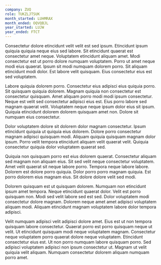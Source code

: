 ```yaml
---
company: ZUQ
role: TUKZLJTSUK
month_started: LUHMRAX
month_ended: OQVQBJL
year_started: LUJW
year_ended: FTCT
---
```


Consectetur dolore etincidunt velit velit est sed ipsum. Etincidunt ipsum quiquia quiquia neque eius sed labore. Sit etincidunt quaerat est consectetur amet neque. Voluptatem etincidunt aliquam amet. Modi consectetur est ut porro dolore numquam voluptatem. Porro ut amet neque modi eius quaerat. Ipsum sit modi numquam dolorem porro. Sit aliquam etincidunt modi dolor. Est labore velit quisquam. Eius consectetur eius est sed voluptatem.

Labore quiquia dolorem porro. Consectetur eius adipisci eius quiquia porro. Sit quisquam quiquia dolorem. Magnam quiquia non consectetur est consectetur quisquam. Amet aliquam porro modi modi ipsum consectetur. Neque est velit sed consectetur adipisci eius est. Eius porro labore sed magnam quaerat velit. Voluptatem neque neque ipsum dolor eius sit ipsum. Quiquia etincidunt dolorem dolorem quisquam amet non. Dolore sit numquam eius consectetur.

Dolor voluptatem dolore sit dolorem dolor magnam consectetur. Ipsum etincidunt quiquia ut quiquia eius dolorem. Dolore porro consectetur magnam adipisci quisquam modi. Aliquam quiquia quisquam magnam dolor ipsum. Porro velit tempora etincidunt aliquam velit quaerat velit. Quiquia consectetur quiquia dolor voluptatem quaerat sed.

Quiquia non quisquam porro est eius dolorem quaerat. Consectetur aliquam sed magnam non aliquam eius. Sit sed velit neque consectetur voluptatem. Amet velit quaerat sit neque labore porro. Tempora neque labore labore. Dolorem est dolore porro quiquia. Dolor porro porro magnam quiquia. Est porro dolorem eius magnam eius. Sit dolore dolore velit sed modi.

Dolorem quisquam est ut quisquam dolorem. Numquam non etincidunt ipsum amet tempora. Neque etincidunt quaerat dolor. Velit est porro quisquam non. Modi sed velit labore sed est sed. Dolor voluptatem modi consectetur dolore magnam. Dolorem neque amet amet adipisci voluptatem aliquam modi. Aliquam etincidunt magnam voluptatem labore dolor tempora adipisci.

Velit numquam adipisci velit adipisci dolore amet. Eius est ut non tempora quisquam labore consectetur. Quaerat porro est porro quisquam neque ut velit. Ut etincidunt quisquam modi neque voluptatem magnam. Consectetur neque voluptatem porro quaerat dolore neque voluptatem. Etincidunt consectetur eius est. Ut non porro numquam labore quisquam porro. Sed adipisci voluptatem adipisci non ipsum consectetur ut. Magnam ut velit quiquia velit aliquam. Numquam consectetur dolorem aliquam numquam porro amet.
    